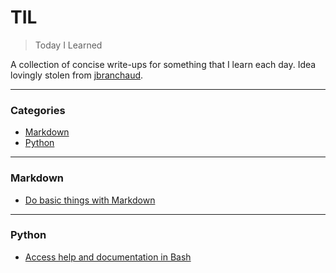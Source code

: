 # TIL

> Today I Learned

A collection of concise write-ups for something that I learn each day. Idea lovingly stolen from [jbranchaud](https://github.com/jbranchaud/til).

---

### Categories

* [Markdown](#markdown)
* [Python](#python)

---

### Markdown

- [Do basic things with Markdown](markdown/basics.md)

---

### Python

- [Access help and documentation in Bash](python/help_and_documentation_in_bash.md)